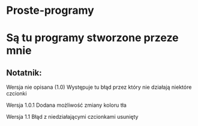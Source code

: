 # Proste-programy
<h1>Są tu programy stworzone przeze mnie</h1>

<h2>Notatnik:</h2>
Wersja nie opisana (1.0)
Występuje tu błąd przez który nie działają niektóre czcionki

Wersja 1.0.1
Dodana możliwość zmiany koloru tła

Wersja 1.1
Błąd z niedziałającymi czcionkami usunięty
